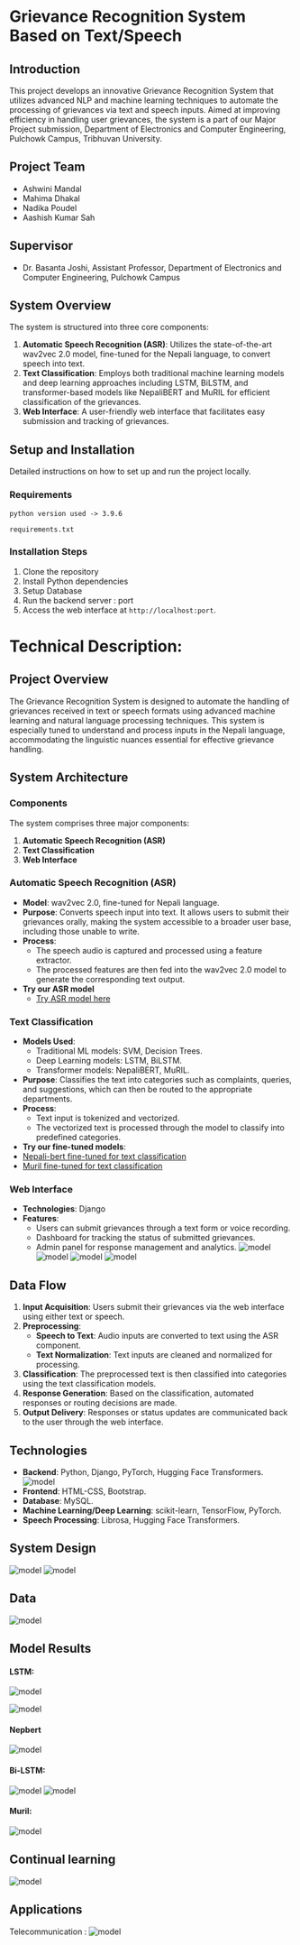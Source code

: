 # Grievance Recognition System Based on Text/Speech

## Introduction

This project develops an innovative Grievance Recognition System that utilizes advanced NLP and machine learning techniques to automate the processing of grievances via text and speech inputs. Aimed at improving efficiency in handling user grievances, the system is a part of our Major Project submission, Department of Electronics and Computer Engineering, Pulchowk Campus, Tribhuvan University.

## Project Team

- Ashwini Mandal
- Mahima Dhakal
- Nadika Poudel
- Aashish Kumar Sah

## Supervisor

- Dr. Basanta Joshi, Assistant Professor, Department of Electronics and Computer Engineering, Pulchowk Campus

## System Overview

The system is structured into three core components:

1. **Automatic Speech Recognition (ASR)**: Utilizes the state-of-the-art wav2vec 2.0 model, fine-tuned for the Nepali language, to convert speech into text.
2. **Text Classification**: Employs both traditional machine learning models and deep learning approaches including LSTM, BiLSTM, and transformer-based models like NepaliBERT and MuRIL for efficient classification of the grievances.
3. **Web Interface**: A user-friendly web interface that facilitates easy submission and tracking of grievances.

## Setup and Installation

Detailed instructions on how to set up and run the project locally.

### Requirements
`python version used -> 3.9.6`

`requirements.txt `

### Installation Steps

1. Clone the repository
2. Install Python dependencies
3. Setup Database
4. Run the backend server : port
5. Access the web interface at `http://localhost:port`.

# Technical Description:

## Project Overview

The Grievance Recognition System is designed to automate the handling of grievances received in text or speech formats using advanced machine learning and natural language processing techniques. This system is especially tuned to understand and process inputs in the Nepali language, accommodating the linguistic nuances essential for effective grievance handling.

## System Architecture

### Components

The system comprises three major components:

1. **Automatic Speech Recognition (ASR)**
2. **Text Classification**
3. **Web Interface**

### Automatic Speech Recognition (ASR)

- **Model**: wav2vec 2.0, fine-tuned for Nepali language.
- **Purpose**: Converts speech input into text. It allows users to submit their grievances orally, making the system accessible to a broader user base, including those unable to write.
- **Process**:
  - The speech audio is captured and processed using a feature extractor.
  - The processed features are then fed into the wav2vec 2.0 model to generate the corresponding text output.
- **Try our ASR model**
  - [Try ASR model here](https://huggingface.co/Ashwini1412/wav2vec2-nepali-final?)

### Text Classification

- **Models Used**:
  - Traditional ML models: SVM, Decision Trees.
  - Deep Learning models: LSTM, BiLSTM.
  - Transformer models: NepaliBERT, MuRIL.
- **Purpose**: Classifies the text into categories such as complaints, queries, and suggestions, which can then be routed to the appropriate departments.
- **Process**:
  - Text input is tokenized and vectorized.
  - The vectorized text is processed through the model to classify into predefined categories.
- **Try our fine-tuned models**:
- [Nepali-bert fine-tuned for text classification ](https://huggingface.co/nadika/nepali_complaints_classification_nepbert3)
- [Muril fine-tuned for text classification](https://huggingface.co/nadika/nepali_complaints_classification_muril3)

### Web Interface

- **Technologies**: Django
- **Features**:
  - Users can submit grievances through a text form or voice recording.
  - Dashboard for tracking the status of submitted grievances.
  - Admin panel for response management and analytics.
    ![model](./Results/homepage.png)
    ![model](./Results/complainportal.png)
    ![model](./Results/AudioRecord.png)
    ![model](./Results/resultportal.png)

## Data Flow

1. **Input Acquisition**: Users submit their grievances via the web interface using either text or speech.
2. **Preprocessing**:
   - **Speech to Text**: Audio inputs are converted to text using the ASR component.
   - **Text Normalization**: Text inputs are cleaned and normalized for processing.
3. **Classification**: The preprocessed text is then classified into categories using the text classification models.
4. **Response Generation**: Based on the classification, automated responses or routing decisions are made.
5. **Output Delivery**: Responses or status updates are communicated back to the user through the web interface.

## Technologies

- **Backend**: Python, Django, PyTorch, Hugging Face Transformers.
  ![model](./Results/mvc.png)
- **Frontend**: HTML-CSS, Bootstrap.
- **Database**: MySQL.
- **Machine Learning/Deep Learning**: scikit-learn, TensorFlow, PyTorch.
- **Speech Processing**: Librosa, Hugging Face Transformers.

## System Design

![model](./Results/datset.png)
![model](./Results/wordcloud.png)

## Data

![model](./Results/resultportal.png)

## Model Results

#### LSTM:

![model](./Results/lstm.png)

![model](./Results/lstm2.png)

#### Nepbert 

![model](./Results/afb.png)

#### Bi-LSTM:

![model](./Results/afbi.png)
![model](./Results/tvbi.png)

#### Muril:

![model](./Results/tvm.png)

## Continual learning

![model](./Results/ewc.png)

## Applications

Telecommunication :
![model](./Results/grtelecom.png)
